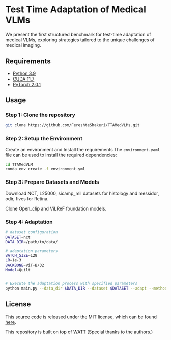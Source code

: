 # Test Time Adaptation of Medical VLMs

We present the first structured benchmark for test-time adaptation of medical VLMs, exploring strategies tailored to the unique challenges of medical imaging.



## Requirements 
- [Python 3.9](https://www.python.org/)
- [CUDA 11.7](https://developer.nvidia.com/cuda-zone)
- [PyTorch 2.0.1](https://pytorch.org/)


## Usage
### Step 1: Clone the repository
```bash
git clone https://github.com/FereshteShakeri/TTAMedVLMs.git
```

### Step 2: Setup the Environment
Create an environment and Install the requirements The `environment.yaml` file can be used to install the required dependencies:

```bash
cd TTAMedVLM
conda env create -f environment.yml
```

### Step 3: Prepare Datasets and Models

Download NCT, L25000, sicamp_mil datasets for histology and messidor, odir, fives for Retina.

Clone Open_clip and ViLReF foundation models. 

### Step 4: Adaptation



```bash
# dataset configuration
DATASET=nct   
DATA_DIR=/path/to/data/

# adaptation parameters
BATCH_SIZE=128   
LR=1e-3
BACKBONE=ViT-B/32
Model=Quilt


# Execute the adaptation process with specified parameters
python main.py --data_dir $DATA_DIR --dataset $DATASET --adapt --method $METHOD --save_dir ./save --backbone $BACKBONE --batch-size $BATCH_SIZE --lr $LR 

```



## License

This source code is released under the MIT license, which can be found [here](./LICENSE).

This repository is built on top of [WATT](https://github.com/Mehrdad-Noori/WATT) (Special thanks to the authors.)

